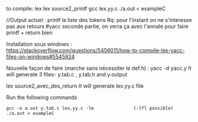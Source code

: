 to compile:
lex lex source2_printf
gcc lex.yy.c 
./a.out < exampleC

//Output actuel : printf la liste des tokens
Rq: pour l'instant on ne s'interesse pas aux retours #yacc seconde partie, on verra ça avec l'annale pour faire printf + return bien  

Installation sous windows :
https://stackoverflow.com/questions/5456011/how-to-compile-lex-yacc-files-on-windows#5545924


Nouvelle façon de faire (marche sans nécessiter le def.h) :
 yacc -d yacc.y
It will generate 3 files- y.tab.c , y.tab.h and y.output

 lex source2_avec_des_return
It will generate lex.yy.c file


Run the following commands

    gcc -o a.out y.tab.c lex.yy.c -lm               (-lfl possible)
    ./a.out < exampleC


